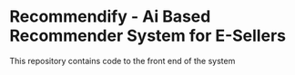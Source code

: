 # Recommendify - Ai Based Recommender System for E-Sellers

This repository contains code to the front end of the system
